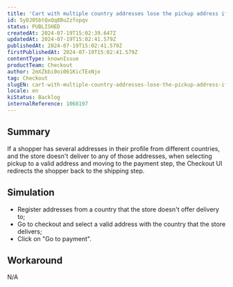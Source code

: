 ```yaml
---
title: 'Cart with multiple country addresses lose the pickup address if store can''t ship to all the countries'
id: 5yDJ05btQxQq8BuZzfopqv
status: PUBLISHED
createdAt: 2024-07-19T15:02:39.647Z
updatedAt: 2024-07-19T15:02:41.579Z
publishedAt: 2024-07-19T15:02:41.579Z
firstPublishedAt: 2024-07-19T15:02:41.579Z
contentType: knownIssue
productTeam: Checkout
author: 2mXZkbi0oi061KicTExNjo
tag: Checkout
slugEN: cart-with-multiple-country-addresses-lose-the-pickup-address-if-store-cant-ship-to-all-the-countries
locale: en
kiStatus: Backlog
internalReference: 1068197
---
```


## Summary


If a shopper has several addresses in their profile from different countries, and the store doesn't deliver to any of those addresses, when selecting pickup to a valid address and moving to the payment step, the Checkout UI redirects the shopper back to the shipping step.


##

## Simulation



- Register addresses from a country that the store doesn't offer delivery to;
- Go to checkout and select a valid address with the country that the store delivers;
- Click on "Go to payment".


##

## Workaround


N/A





